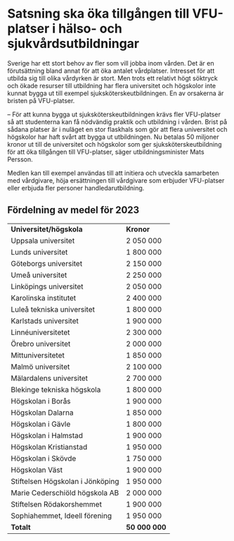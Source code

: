 # Satsning ska öka tillgången till VFU-platser i hälso- och sjukvårdsutbildningar

Sverige har ett stort behov av fler som vill jobba inom vården. Det är en förutsättning bland annat för att öka antalet vårdplatser. Intresset för att utbilda sig till olika vårdyrken är stort. Men trots ett relativt högt söktryck och ökade resurser till utbildning har flera universitet och högskolor inte kunnat bygga ut till exempel sjuksköterskeutbildningen. En av orsakerna är bristen på VFU-platser.

– För att kunna bygga ut sjuksköterskeutbildningen krävs fler VFU-platser så att studenterna kan få nödvändig praktik och utbildning i vården. Brist på sådana platser är i nuläget en stor flaskhals som gör att flera universitet och högskolor har haft svårt att bygga ut utbildningen. Nu betalas 50 miljoner kronor ut till de universitet och högskolor som ger sjuksköterskeutbildning för att öka tillgången till VFU-platser, säger utbildningsminister Mats Persson.

Medlen kan till exempel användas till att initiera och utveckla samarbeten med vårdgivare, höja ersättningen till vårdgivare som erbjuder VFU-platser eller erbjuda fler personer handledarutbildning.

## Fördelning av medel för 2023

|  |  |
| --- | --- |
| **Universitet/högskola** | **Kronor** |
| Uppsala universitet | 2 050 000 |
| Lunds universitet | 1 800 000 |
| Göteborgs universitet | 2 150 000 |
| Umeå universitet | 2 250 000 |
| Linköpings universitet | 2 050 000 |
| Karolinska institutet | 2 400 000 |
| Luleå tekniska universitet | 1 800 000 |
| Karlstads universitet | 1 900 000 |
| Linnéuniversitetet | 2 300 000 |
| Örebro universitet | 2 000 000 |
| Mittuniversitetet | 1 850 000 |
| Malmö universitet | 2 100 000 |
| Mälardalens universitet | 2 700 000 |
| Blekinge tekniska högskola | 1 800 000 |
| Högskolan i Borås | 1 900 000 |
| Högskolan Dalarna | 1 850 000 |
| Högskolan i Gävle | 1 800 000 |
| Högskolan i Halmstad | 1 900 000 |
| Högskolan Kristianstad | 1 950 000 |
| Högskolan i Skövde | 1 750 000 |
| Högskolan Väst | 1 900 000 |
| Stiftelsen Högskolan i Jönköping | 1 950 000 |
| Marie Cederschiöld högskola AB | 2 000 000 |
| Stiftelsen Rödakorshemmet | 1 900 000 |
| Sophiahemmet, Ideell förening | 1 950 000 |
| **Totalt** | **50 000 000** |
